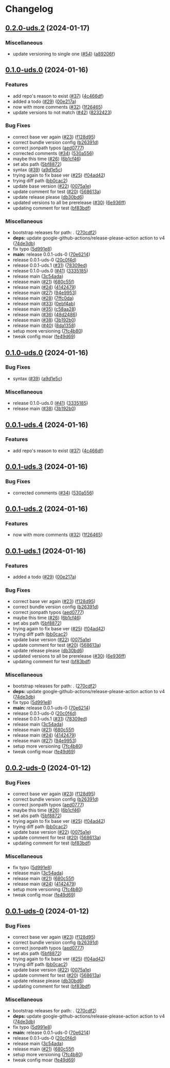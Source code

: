 # Changelog

## [0.2.0-uds.2](https://github.com/MxNxPx/quick-test/compare/v0.2.0-uds.1...v0.2.0-uds.2) (2024-01-17)


### Miscellaneous

* update versioning to single one ([#54](https://github.com/MxNxPx/quick-test/issues/54)) ([a89206f](https://github.com/MxNxPx/quick-test/commit/a89206f18306a148f083eba727045e35b5e33ff4))

## [0.1.0-uds.0](https://github.com/MxNxPx/quick-test/compare/v0.2.0-uds.0...v0.1.0-uds.0) (2024-01-16)


### Features

* add repo's reason to exist ([#37](https://github.com/MxNxPx/quick-test/issues/37)) ([4c466df](https://github.com/MxNxPx/quick-test/commit/4c466df7ed4261a2664d92e74d1b63f3b54267d5))
* added a todo ([#29](https://github.com/MxNxPx/quick-test/issues/29)) ([00e217a](https://github.com/MxNxPx/quick-test/commit/00e217a2a1269abb915873f31d35749607d62a4e))
* now with more comments ([#32](https://github.com/MxNxPx/quick-test/issues/32)) ([1f26465](https://github.com/MxNxPx/quick-test/commit/1f26465ff4414125a66840c6123a9d4b35fd8171))
* update versions to not match ([#42](https://github.com/MxNxPx/quick-test/issues/42)) ([8232423](https://github.com/MxNxPx/quick-test/commit/82324238d18dce090b1967ec802f271cbf01c348))


### Bug Fixes

* correct base ver again ([#23](https://github.com/MxNxPx/quick-test/issues/23)) ([f128d95](https://github.com/MxNxPx/quick-test/commit/f128d955560a4e306fd930fe48576911ce785340))
* correct bundle version config ([b26391d](https://github.com/MxNxPx/quick-test/commit/b26391d4c00d5f80d81c69cf388881adcf28a732))
* correct jsonpath typos ([aed0777](https://github.com/MxNxPx/quick-test/commit/aed077780ce32610137124cc4f780b0c5eadfc85))
* corrected comments ([#34](https://github.com/MxNxPx/quick-test/issues/34)) ([530a556](https://github.com/MxNxPx/quick-test/commit/530a5564342f9185175ddca8215f0c4a010c2e6b))
* maybe this time ([#26](https://github.com/MxNxPx/quick-test/issues/26)) ([6b1cf46](https://github.com/MxNxPx/quick-test/commit/6b1cf46425e7fe5e89c49d51976535429172c190))
* set abs path ([5bf8872](https://github.com/MxNxPx/quick-test/commit/5bf8872885968f3928e66c5e05ea5474d1498b5b))
* syntax ([#39](https://github.com/MxNxPx/quick-test/issues/39)) ([a9d1e5c](https://github.com/MxNxPx/quick-test/commit/a9d1e5cab1fea22ee0b2e5ed1102f7cfd7e9222c))
* trying again to fix base ver ([#25](https://github.com/MxNxPx/quick-test/issues/25)) ([f04ad42](https://github.com/MxNxPx/quick-test/commit/f04ad4235f663cfaefdca14606ab7d5a60eb6629))
* trying diff path ([bb0cac2](https://github.com/MxNxPx/quick-test/commit/bb0cac2d09f35d87f1d4096da17bc2f8b487804b))
* update base version ([#22](https://github.com/MxNxPx/quick-test/issues/22)) ([0075a1e](https://github.com/MxNxPx/quick-test/commit/0075a1e7470e642a3a9cdb8a82ed6be9234dc3d0))
* update comment for test ([#20](https://github.com/MxNxPx/quick-test/issues/20)) ([568613a](https://github.com/MxNxPx/quick-test/commit/568613a9bac7b885627835ac416d7a895a429c39))
* update release please ([db30bd6](https://github.com/MxNxPx/quick-test/commit/db30bd6541c88ac7598a4cf83562cd662e41e685))
* updated versions to all be prerelease ([#30](https://github.com/MxNxPx/quick-test/issues/30)) ([6e936ff](https://github.com/MxNxPx/quick-test/commit/6e936ff03f53e198e02e1d64b1fb1ff04f2ad830))
* updating comment for test ([bf83bdf](https://github.com/MxNxPx/quick-test/commit/bf83bdf68b623585e32fdce8e81c9ea93c76e08f))


### Miscellaneous

* bootstrap releases for path: . ([270cdf2](https://github.com/MxNxPx/quick-test/commit/270cdf2a985a9ae6d51c6ab1751ed6d6414bfe91))
* **deps:** update google-github-actions/release-please-action action to v4 ([74de3db](https://github.com/MxNxPx/quick-test/commit/74de3db8f901846324f61b8e804fbe957aaa3a49))
* fix typo ([5d991e8](https://github.com/MxNxPx/quick-test/commit/5d991e8748d6ee58e295744bb6f73219d99850f5))
* **main:** release 0.0.1-uds-0 ([70e6214](https://github.com/MxNxPx/quick-test/commit/70e621473440ccb32a1b57629efa871c95b976a7))
* release 0.0.1-uds-0 ([20c0f4d](https://github.com/MxNxPx/quick-test/commit/20c0f4da60b944039c4f780d15369d0de60c56f5))
* release 0.0.1-uds.1 ([#31](https://github.com/MxNxPx/quick-test/issues/31)) ([78309ed](https://github.com/MxNxPx/quick-test/commit/78309ed0e8a7a4081c1d7f8a74787b731c4ce3d8))
* release 0.1.0-uds.0 ([#41](https://github.com/MxNxPx/quick-test/issues/41)) ([3335185](https://github.com/MxNxPx/quick-test/commit/3335185547e4c3535065216d63b395f718140144))
* release main ([3c54ada](https://github.com/MxNxPx/quick-test/commit/3c54ada94d69e7efa12d6947b41b7b3fe088e388))
* release main ([#21](https://github.com/MxNxPx/quick-test/issues/21)) ([680c55f](https://github.com/MxNxPx/quick-test/commit/680c55fc5b787e51dc9b522cd6083999e46f6a26))
* release main ([#24](https://github.com/MxNxPx/quick-test/issues/24)) ([4142479](https://github.com/MxNxPx/quick-test/commit/41424794e9a205a52d69a65ff6c25fe3ba81e814))
* release main ([#27](https://github.com/MxNxPx/quick-test/issues/27)) ([94e9953](https://github.com/MxNxPx/quick-test/commit/94e9953b82b8a217aadadf7b42ba8ae66bae402e))
* release main ([#28](https://github.com/MxNxPx/quick-test/issues/28)) ([7ffc0da](https://github.com/MxNxPx/quick-test/commit/7ffc0da40f8d866f5f7535988eb626a9c79e6532))
* release main ([#33](https://github.com/MxNxPx/quick-test/issues/33)) ([0ebf4ab](https://github.com/MxNxPx/quick-test/commit/0ebf4ab6f5a430fdbe63e477fb7ba5513ece6120))
* release main ([#35](https://github.com/MxNxPx/quick-test/issues/35)) ([c58aa28](https://github.com/MxNxPx/quick-test/commit/c58aa2894bbb398a0e7cf23ef6c4cd9f8448bd58))
* release main ([#36](https://github.com/MxNxPx/quick-test/issues/36)) ([48d2486](https://github.com/MxNxPx/quick-test/commit/48d24863dba03c5b52f68e41c009e60110ee9576))
* release main ([#38](https://github.com/MxNxPx/quick-test/issues/38)) ([3b192b0](https://github.com/MxNxPx/quick-test/commit/3b192b060461a3ce44fc9c48b292c4a82a37ef30))
* release main ([#40](https://github.com/MxNxPx/quick-test/issues/40)) ([8da1358](https://github.com/MxNxPx/quick-test/commit/8da13580f1b7c3d3ebbc47550e41d22c3b64fba7))
* setup more versioning ([7fc4b80](https://github.com/MxNxPx/quick-test/commit/7fc4b806d250cbea953e55ab7d535da9b07e6604))
* tweak config moar ([fe49d69](https://github.com/MxNxPx/quick-test/commit/fe49d695cc4463de76e56f1493d9067583f20383))

## [0.1.0-uds.0](https://github.com/MxNxPx/quick-test/compare/v0.0.1-uds.4...v0.1.0-uds.0) (2024-01-16)


### Bug Fixes

* syntax ([#39](https://github.com/MxNxPx/quick-test/issues/39)) ([a9d1e5c](https://github.com/MxNxPx/quick-test/commit/a9d1e5cab1fea22ee0b2e5ed1102f7cfd7e9222c))


### Miscellaneous

* release 0.1.0-uds.0 ([#41](https://github.com/MxNxPx/quick-test/issues/41)) ([3335185](https://github.com/MxNxPx/quick-test/commit/3335185547e4c3535065216d63b395f718140144))
* release main ([#38](https://github.com/MxNxPx/quick-test/issues/38)) ([3b192b0](https://github.com/MxNxPx/quick-test/commit/3b192b060461a3ce44fc9c48b292c4a82a37ef30))

## [0.0.1-uds.4](https://github.com/MxNxPx/quick-test/compare/v0.0.1-uds.3...v0.0.1-uds.4) (2024-01-16)


### Features

* add repo's reason to exist ([#37](https://github.com/MxNxPx/quick-test/issues/37)) ([4c466df](https://github.com/MxNxPx/quick-test/commit/4c466df7ed4261a2664d92e74d1b63f3b54267d5))

## [0.0.1-uds.3](https://github.com/MxNxPx/quick-test/compare/v0.0.1-uds.2...v0.0.1-uds.3) (2024-01-16)


### Bug Fixes

* corrected comments ([#34](https://github.com/MxNxPx/quick-test/issues/34)) ([530a556](https://github.com/MxNxPx/quick-test/commit/530a5564342f9185175ddca8215f0c4a010c2e6b))

## [0.0.1-uds.2](https://github.com/MxNxPx/quick-test/compare/v0.0.1-uds.1...v0.0.1-uds.2) (2024-01-16)


### Features

* now with more comments ([#32](https://github.com/MxNxPx/quick-test/issues/32)) ([1f26465](https://github.com/MxNxPx/quick-test/commit/1f26465ff4414125a66840c6123a9d4b35fd8171))

## [0.0.1-uds.1](https://github.com/MxNxPx/quick-test/compare/v0.1.0-uds.0...v0.0.1-uds.1) (2024-01-16)


### Features

* added a todo ([#29](https://github.com/MxNxPx/quick-test/issues/29)) ([00e217a](https://github.com/MxNxPx/quick-test/commit/00e217a2a1269abb915873f31d35749607d62a4e))


### Bug Fixes

* correct base ver again ([#23](https://github.com/MxNxPx/quick-test/issues/23)) ([f128d95](https://github.com/MxNxPx/quick-test/commit/f128d955560a4e306fd930fe48576911ce785340))
* correct bundle version config ([b26391d](https://github.com/MxNxPx/quick-test/commit/b26391d4c00d5f80d81c69cf388881adcf28a732))
* correct jsonpath typos ([aed0777](https://github.com/MxNxPx/quick-test/commit/aed077780ce32610137124cc4f780b0c5eadfc85))
* maybe this time ([#26](https://github.com/MxNxPx/quick-test/issues/26)) ([6b1cf46](https://github.com/MxNxPx/quick-test/commit/6b1cf46425e7fe5e89c49d51976535429172c190))
* set abs path ([5bf8872](https://github.com/MxNxPx/quick-test/commit/5bf8872885968f3928e66c5e05ea5474d1498b5b))
* trying again to fix base ver ([#25](https://github.com/MxNxPx/quick-test/issues/25)) ([f04ad42](https://github.com/MxNxPx/quick-test/commit/f04ad4235f663cfaefdca14606ab7d5a60eb6629))
* trying diff path ([bb0cac2](https://github.com/MxNxPx/quick-test/commit/bb0cac2d09f35d87f1d4096da17bc2f8b487804b))
* update base version ([#22](https://github.com/MxNxPx/quick-test/issues/22)) ([0075a1e](https://github.com/MxNxPx/quick-test/commit/0075a1e7470e642a3a9cdb8a82ed6be9234dc3d0))
* update comment for test ([#20](https://github.com/MxNxPx/quick-test/issues/20)) ([568613a](https://github.com/MxNxPx/quick-test/commit/568613a9bac7b885627835ac416d7a895a429c39))
* update release please ([db30bd6](https://github.com/MxNxPx/quick-test/commit/db30bd6541c88ac7598a4cf83562cd662e41e685))
* updated versions to all be prerelease ([#30](https://github.com/MxNxPx/quick-test/issues/30)) ([6e936ff](https://github.com/MxNxPx/quick-test/commit/6e936ff03f53e198e02e1d64b1fb1ff04f2ad830))
* updating comment for test ([bf83bdf](https://github.com/MxNxPx/quick-test/commit/bf83bdf68b623585e32fdce8e81c9ea93c76e08f))


### Miscellaneous

* bootstrap releases for path: . ([270cdf2](https://github.com/MxNxPx/quick-test/commit/270cdf2a985a9ae6d51c6ab1751ed6d6414bfe91))
* **deps:** update google-github-actions/release-please-action action to v4 ([74de3db](https://github.com/MxNxPx/quick-test/commit/74de3db8f901846324f61b8e804fbe957aaa3a49))
* fix typo ([5d991e8](https://github.com/MxNxPx/quick-test/commit/5d991e8748d6ee58e295744bb6f73219d99850f5))
* **main:** release 0.0.1-uds-0 ([70e6214](https://github.com/MxNxPx/quick-test/commit/70e621473440ccb32a1b57629efa871c95b976a7))
* release 0.0.1-uds-0 ([20c0f4d](https://github.com/MxNxPx/quick-test/commit/20c0f4da60b944039c4f780d15369d0de60c56f5))
* release 0.0.1-uds.1 ([#31](https://github.com/MxNxPx/quick-test/issues/31)) ([78309ed](https://github.com/MxNxPx/quick-test/commit/78309ed0e8a7a4081c1d7f8a74787b731c4ce3d8))
* release main ([3c54ada](https://github.com/MxNxPx/quick-test/commit/3c54ada94d69e7efa12d6947b41b7b3fe088e388))
* release main ([#21](https://github.com/MxNxPx/quick-test/issues/21)) ([680c55f](https://github.com/MxNxPx/quick-test/commit/680c55fc5b787e51dc9b522cd6083999e46f6a26))
* release main ([#24](https://github.com/MxNxPx/quick-test/issues/24)) ([4142479](https://github.com/MxNxPx/quick-test/commit/41424794e9a205a52d69a65ff6c25fe3ba81e814))
* release main ([#27](https://github.com/MxNxPx/quick-test/issues/27)) ([94e9953](https://github.com/MxNxPx/quick-test/commit/94e9953b82b8a217aadadf7b42ba8ae66bae402e))
* setup more versioning ([7fc4b80](https://github.com/MxNxPx/quick-test/commit/7fc4b806d250cbea953e55ab7d535da9b07e6604))
* tweak config moar ([fe49d69](https://github.com/MxNxPx/quick-test/commit/fe49d695cc4463de76e56f1493d9067583f20383))

## [0.0.2-uds-0](https://github.com/MxNxPx/quick-test/compare/v0.0.1-uds-0...v0.0.2-uds-0) (2024-01-12)


### Bug Fixes

* correct base ver again ([#23](https://github.com/MxNxPx/quick-test/issues/23)) ([f128d95](https://github.com/MxNxPx/quick-test/commit/f128d955560a4e306fd930fe48576911ce785340))
* correct bundle version config ([b26391d](https://github.com/MxNxPx/quick-test/commit/b26391d4c00d5f80d81c69cf388881adcf28a732))
* correct jsonpath typos ([aed0777](https://github.com/MxNxPx/quick-test/commit/aed077780ce32610137124cc4f780b0c5eadfc85))
* maybe this time ([#26](https://github.com/MxNxPx/quick-test/issues/26)) ([6b1cf46](https://github.com/MxNxPx/quick-test/commit/6b1cf46425e7fe5e89c49d51976535429172c190))
* set abs path ([5bf8872](https://github.com/MxNxPx/quick-test/commit/5bf8872885968f3928e66c5e05ea5474d1498b5b))
* trying again to fix base ver ([#25](https://github.com/MxNxPx/quick-test/issues/25)) ([f04ad42](https://github.com/MxNxPx/quick-test/commit/f04ad4235f663cfaefdca14606ab7d5a60eb6629))
* trying diff path ([bb0cac2](https://github.com/MxNxPx/quick-test/commit/bb0cac2d09f35d87f1d4096da17bc2f8b487804b))
* update base version ([#22](https://github.com/MxNxPx/quick-test/issues/22)) ([0075a1e](https://github.com/MxNxPx/quick-test/commit/0075a1e7470e642a3a9cdb8a82ed6be9234dc3d0))
* update comment for test ([#20](https://github.com/MxNxPx/quick-test/issues/20)) ([568613a](https://github.com/MxNxPx/quick-test/commit/568613a9bac7b885627835ac416d7a895a429c39))
* updating comment for test ([bf83bdf](https://github.com/MxNxPx/quick-test/commit/bf83bdf68b623585e32fdce8e81c9ea93c76e08f))


### Miscellaneous

* fix typo ([5d991e8](https://github.com/MxNxPx/quick-test/commit/5d991e8748d6ee58e295744bb6f73219d99850f5))
* release main ([3c54ada](https://github.com/MxNxPx/quick-test/commit/3c54ada94d69e7efa12d6947b41b7b3fe088e388))
* release main ([#21](https://github.com/MxNxPx/quick-test/issues/21)) ([680c55f](https://github.com/MxNxPx/quick-test/commit/680c55fc5b787e51dc9b522cd6083999e46f6a26))
* release main ([#24](https://github.com/MxNxPx/quick-test/issues/24)) ([4142479](https://github.com/MxNxPx/quick-test/commit/41424794e9a205a52d69a65ff6c25fe3ba81e814))
* setup more versioning ([7fc4b80](https://github.com/MxNxPx/quick-test/commit/7fc4b806d250cbea953e55ab7d535da9b07e6604))
* tweak config moar ([fe49d69](https://github.com/MxNxPx/quick-test/commit/fe49d695cc4463de76e56f1493d9067583f20383))

## [0.0.1-uds-0](https://github.com/MxNxPx/quick-test/compare/v0.0.1...v0.0.1-uds-0) (2024-01-12)


### Bug Fixes

* correct base ver again ([#23](https://github.com/MxNxPx/quick-test/issues/23)) ([f128d95](https://github.com/MxNxPx/quick-test/commit/f128d955560a4e306fd930fe48576911ce785340))
* correct bundle version config ([b26391d](https://github.com/MxNxPx/quick-test/commit/b26391d4c00d5f80d81c69cf388881adcf28a732))
* correct jsonpath typos ([aed0777](https://github.com/MxNxPx/quick-test/commit/aed077780ce32610137124cc4f780b0c5eadfc85))
* set abs path ([5bf8872](https://github.com/MxNxPx/quick-test/commit/5bf8872885968f3928e66c5e05ea5474d1498b5b))
* trying again to fix base ver ([#25](https://github.com/MxNxPx/quick-test/issues/25)) ([f04ad42](https://github.com/MxNxPx/quick-test/commit/f04ad4235f663cfaefdca14606ab7d5a60eb6629))
* trying diff path ([bb0cac2](https://github.com/MxNxPx/quick-test/commit/bb0cac2d09f35d87f1d4096da17bc2f8b487804b))
* update base version ([#22](https://github.com/MxNxPx/quick-test/issues/22)) ([0075a1e](https://github.com/MxNxPx/quick-test/commit/0075a1e7470e642a3a9cdb8a82ed6be9234dc3d0))
* update comment for test ([#20](https://github.com/MxNxPx/quick-test/issues/20)) ([568613a](https://github.com/MxNxPx/quick-test/commit/568613a9bac7b885627835ac416d7a895a429c39))
* update release please ([db30bd6](https://github.com/MxNxPx/quick-test/commit/db30bd6541c88ac7598a4cf83562cd662e41e685))
* updating comment for test ([bf83bdf](https://github.com/MxNxPx/quick-test/commit/bf83bdf68b623585e32fdce8e81c9ea93c76e08f))


### Miscellaneous

* bootstrap releases for path: . ([270cdf2](https://github.com/MxNxPx/quick-test/commit/270cdf2a985a9ae6d51c6ab1751ed6d6414bfe91))
* **deps:** update google-github-actions/release-please-action action to v4 ([74de3db](https://github.com/MxNxPx/quick-test/commit/74de3db8f901846324f61b8e804fbe957aaa3a49))
* fix typo ([5d991e8](https://github.com/MxNxPx/quick-test/commit/5d991e8748d6ee58e295744bb6f73219d99850f5))
* **main:** release 0.0.1-uds-0 ([70e6214](https://github.com/MxNxPx/quick-test/commit/70e621473440ccb32a1b57629efa871c95b976a7))
* release 0.0.1-uds-0 ([20c0f4d](https://github.com/MxNxPx/quick-test/commit/20c0f4da60b944039c4f780d15369d0de60c56f5))
* release main ([3c54ada](https://github.com/MxNxPx/quick-test/commit/3c54ada94d69e7efa12d6947b41b7b3fe088e388))
* release main ([#21](https://github.com/MxNxPx/quick-test/issues/21)) ([680c55f](https://github.com/MxNxPx/quick-test/commit/680c55fc5b787e51dc9b522cd6083999e46f6a26))
* setup more versioning ([7fc4b80](https://github.com/MxNxPx/quick-test/commit/7fc4b806d250cbea953e55ab7d535da9b07e6604))
* tweak config moar ([fe49d69](https://github.com/MxNxPx/quick-test/commit/fe49d695cc4463de76e56f1493d9067583f20383))
